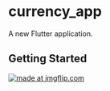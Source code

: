# currency_app

A new Flutter application.

## Getting Started

<a href="https://imgflip.com/gif/35kn1a"><img src="https://i.imgflip.com/35kn1a.gif" title="made at imgflip.com"/></a>
